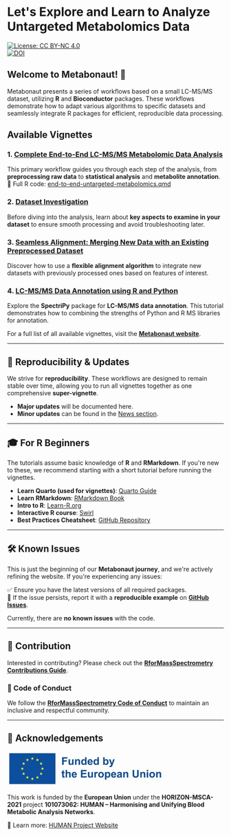 # Let's Explore and Learn to Analyze Untargeted Metabolomics Data  

[![License: CC BY-NC 4.0](https://img.shields.io/badge/License-CC%20BY--NC%204.0-lightgrey.svg)](https://creativecommons.org/licenses/by-nc/4.0/)  
[![DOI](https://zenodo.org/badge/849331979.svg)](https://doi.org/10.5281/zenodo.15062929)  

## Welcome to **Metabonaut**! 🚀  

Metabonaut presents a series of workflows based on a small LC-MS/MS dataset, utilizing **R** and **Bioconductor** packages. These workflows demonstrate how to adapt various algorithms to specific datasets and seamlessly integrate R packages for efficient, reproducible data processing.  

## Available Vignettes  

### 1. [Complete End-to-End LC-MS/MS Metabolomic Data Analysis](https://rformassspectrometry.github.io/Metabonaut/articles/a-end-to-end-untargeted-metabolomics.html)  
This primary workflow guides you through each step of the analysis, from
**preprocessing raw data** to **statistical analysis** and **metabolite annotation**.  
📄 Full R code: [end-to-end-untargeted-metabolomics.qmd](https://rformassspectrometry.github.io/Metabonaut/vignettes/a-end-to-end-untargeted-metabolomics.qmd)  

### 2. [Dataset Investigation](https://rformassspectrometry.github.io/Metabonaut/articles/dataset-investigation.html)  
Before diving into the analysis, learn about **key aspects to examine in your dataset** to ensure smooth processing and avoid troubleshooting later.  

### 3. [Seamless Alignment: Merging New Data with an Existing Preprocessed Dataset](https://rformassspectrometry.github.io/Metabonaut/articles/alignment-to-external-dataset.html)  
Discover how to use a **flexible alignment algorithm** to integrate new 
datasets with previously processed ones based on features of interest.  

### 4. [LC-MS/MS Data Annotation using R and Python](https://rformassspectrometry.github.io/Metabonaut/articles/SpectriPy_tutorial_metabonaut.html)
Explore the **SpectriPy** package for **LC-MS/MS data annotation**. This 
tutorial demonstrates how to combining the strengths of Python and R MS 
libraries for annotation.

For a full list of all available vignettes, visit the **[Metabonaut website](https://rformassspectrometry.github.io/Metabonaut/)**.  

---

## 📌 Reproducibility & Updates  

We strive for **reproducibility**. These workflows are designed to remain stable over time, allowing you to run all vignettes together as one comprehensive **super-vignette**.  

- **Major updates** will be documented here.  
- **Minor updates** can be found in the [News section](https://rformassspectrometry.github.io/Metabonaut/news/index.html).  

---

## 🎓 For R Beginners  

The tutorials assume basic knowledge of **R** and **RMarkdown**. If you're new to these, we recommend starting with a short tutorial before running the vignettes.  

- **Learn Quarto (used for vignettes)**: [Quarto Guide](https://quarto.org/docs/guide/)  
- **Learn RMarkdown**: [RMarkdown Book](https://bookdown.org/yihui/rmarkdown/)  
- **Intro to R**: [Learn-R.org](https://learn-r.org/)  
- **Interactive R course**: [Swirl](https://swirlstats.com/students.html)  
- **Best Practices Cheatsheet**: [GitHub Repository](https://github.com/wurli/r-best-practice)  

---

## 🛠️ Known Issues  

This is just the beginning of our **Metabonaut journey**, and we're actively refining the website. If you're experiencing any issues:  

✅ Ensure you have the latest versions of all required packages.  
🐛 If the issue persists, report it with a **reproducible example** on **[GitHub Issues](https://github.com/rformassspectrometry/Metabonaut/issues)**.  

Currently, there are **no known issues** with the code.  

---

## 🤝 Contribution  

Interested in contributing? Please check out the **[RforMassSpectrometry Contributions Guide](https://rformassspectrometry.github.io/RforMassSpectrometry/articles/RforMassSpectrometry.html#contributions)**.  

### 📜 Code of Conduct  
We follow the **[RforMassSpectrometry Code of Conduct](https://rformassspectrometry.github.io/RforMassSpectrometry/articles/RforMassSpectrometry.html#code-of-conduct)** to maintain an inclusive and respectful community.  

---

## 🙌 Acknowledgements  

![EU Logo](https://github.com/rformassspectrometry/Metabonaut/raw/main/vignettes/images/EULogo.jpg)  

This work is funded by the **European Union** under the **HORIZON-MSCA-2021** project **101073062: HUMAN – Harmonising and Unifying Blood Metabolic Analysis Networks**.  

🔗 Learn more: [HUMAN Project Website](https://human-dn.eu/)  
